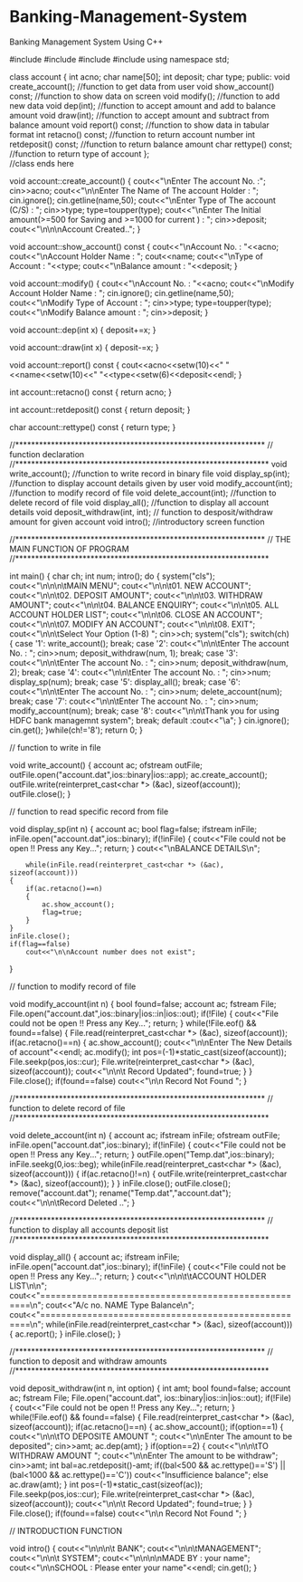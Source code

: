 # Banking-Management-System
Banking Management System Using C++




#include<iostream>
#include<fstream>
#include<cctype>
#include<iomanip>
using namespace std;


class account
{
	int acno;
	char name[50];
	int deposit;
	char type;
public:
	void create_account();	//function to get data from user
	void show_account() const;	//function to show data on screen
	void modify();	//function to add new data
	void dep(int);	//function to accept amount and add to balance amount
	void draw(int);	//function to accept amount and subtract from balance amount
	void report() const;	//function to show data in tabular format
	int retacno() const;	//function to return account number
	int retdeposit() const;	//function to return balance amount
	char rettype() const;	//function to return type of account
};        
 //class ends here

void account::create_account()
{
	cout<<"\nEnter The account No. :";
	cin>>acno;
	cout<<"\n\nEnter The Name of The account Holder : ";
	cin.ignore();
	cin.getline(name,50);
	cout<<"\nEnter Type of The account (C/S) : ";
	cin>>type;
	type=toupper(type);
	cout<<"\nEnter The Initial amount(>=500 for Saving and >=1000 for current ) : ";
	cin>>deposit;
	cout<<"\n\n\nAccount Created..";
}

void account::show_account() const
{
	cout<<"\nAccount No. : "<<acno;
	cout<<"\nAccount Holder Name : ";
	cout<<name;
	cout<<"\nType of Account : "<<type;
	cout<<"\nBalance amount : "<<deposit;
}


void account::modify()
{
	cout<<"\nAccount No. : "<<acno;
	cout<<"\nModify Account Holder Name : ";
	cin.ignore();
	cin.getline(name,50);
	cout<<"\nModify Type of Account : ";
	cin>>type;
	type=toupper(type);
	cout<<"\nModify Balance amount : ";
	cin>>deposit;
}

	
void account::dep(int x)
{
	deposit+=x;
}
	
void account::draw(int x)
{
	deposit-=x;
}
	
void account::report() const
{
	cout<<acno<<setw(10)<<" "<<name<<setw(10)<<" "<<type<<setw(6)<<deposit<<endl;
}

	
int account::retacno() const
{
	return acno;
}

int account::retdeposit() const
{
	return deposit;
}

char account::rettype() const
{
	return type;
}


//***************************************************************
//    	function declaration
//****************************************************************
void write_account();	//function to write record in binary file
void display_sp(int);	//function to display account details given by user
void modify_account(int);	//function to modify record of file
void delete_account(int);	//function to delete record of file
void display_all();		//function to display all account details
void deposit_withdraw(int, int); // function to desposit/withdraw amount for given account
void intro();	//introductory screen function

//***************************************************************
//    	THE MAIN FUNCTION OF PROGRAM
//****************************************************************


int main()
{
	char ch;
	int num;
	intro();
	do
	{
		system("cls");
		cout<<"\n\n\n\tMAIN MENU";
		cout<<"\n\n\t01. NEW ACCOUNT";
		cout<<"\n\n\t02. DEPOSIT AMOUNT";
		cout<<"\n\n\t03. WITHDRAW AMOUNT";
		cout<<"\n\n\t04. BALANCE ENQUIRY";
		cout<<"\n\n\t05. ALL ACCOUNT HOLDER LIST";
		cout<<"\n\n\t06. CLOSE AN ACCOUNT";
		cout<<"\n\n\t07. MODIFY AN ACCOUNT";
		cout<<"\n\n\t08. EXIT";
		cout<<"\n\n\tSelect Your Option (1-8) ";
		cin>>ch;
		system("cls");
		switch(ch)
		{
		case '1':
			write_account();
			break;
		case '2':
			cout<<"\n\n\tEnter The account No. : "; cin>>num;
			deposit_withdraw(num, 1);
			break;
		case '3':
			cout<<"\n\n\tEnter The account No. : "; cin>>num;
			deposit_withdraw(num, 2);
			break;
		case '4': 
			cout<<"\n\n\tEnter The account No. : "; cin>>num;
			display_sp(num);
			break;
		case '5':
			display_all();
			break;
		case '6':
			cout<<"\n\n\tEnter The account No. : "; cin>>num;
			delete_account(num);
			break;
		 case '7':
			cout<<"\n\n\tEnter The account No. : "; cin>>num;
			modify_account(num);
			break;
		 case '8':
			cout<<"\n\n\tThank you for using HDFC bank managemnt system";
			break;
		 default :cout<<"\a";
		}
		cin.ignore();
		cin.get();
	}while(ch!='8');
	return 0;
}


//    	function to write in file 

void write_account()
{
	account ac;
	ofstream outFile;
	outFile.open("account.dat",ios::binary|ios::app);
	ac.create_account();
	outFile.write(reinterpret_cast<char *> (&ac), sizeof(account));
	outFile.close();
}


//    	function to read specific record from file


void display_sp(int n)
{
	account ac;
	bool flag=false;
	ifstream inFile;
	inFile.open("account.dat",ios::binary);
	if(!inFile)
	{
		cout<<"File could not be open !! Press any Key...";
		return;
	}
	cout<<"\nBALANCE DETAILS\n";

    	while(inFile.read(reinterpret_cast<char *> (&ac), sizeof(account)))
	{
		if(ac.retacno()==n)
		{
			ac.show_account();
			flag=true;
		}
	}
	inFile.close();
	if(flag==false)
		cout<<"\n\nAccount number does not exist";
}



//    	function to modify record of file


void modify_account(int n)
{
	bool found=false;
	account ac;
	fstream File;
	File.open("account.dat",ios::binary|ios::in|ios::out);
	if(!File)
	{
		cout<<"File could not be open !! Press any Key...";
		return;
	}
	while(!File.eof() && found==false)
	{
		File.read(reinterpret_cast<char *> (&ac), sizeof(account));
		if(ac.retacno()==n)
		{
			ac.show_account();
			cout<<"\n\nEnter The New Details of account"<<endl;
			ac.modify();
			int pos=(-1)*static_cast<int>(sizeof(account));
			File.seekp(pos,ios::cur);
			File.write(reinterpret_cast<char *> (&ac), sizeof(account));
			cout<<"\n\n\t Record Updated";
			found=true;
		  }
	}
	File.close();
	if(found==false)
		cout<<"\n\n Record Not Found ";
}

//***************************************************************
//    	function to delete record of file
//****************************************************************


void delete_account(int n)
{
	account ac;
	ifstream inFile;
	ofstream outFile;
	inFile.open("account.dat",ios::binary);
	if(!inFile)
	{
		cout<<"File could not be open !! Press any Key...";
		return;
	}
	outFile.open("Temp.dat",ios::binary);
	inFile.seekg(0,ios::beg);
	while(inFile.read(reinterpret_cast<char *> (&ac), sizeof(account)))
	{
		if(ac.retacno()!=n)
		{
			outFile.write(reinterpret_cast<char *> (&ac), sizeof(account));
		}
	}
	inFile.close();
	outFile.close();
	remove("account.dat");
	rename("Temp.dat","account.dat");
	cout<<"\n\n\tRecord Deleted ..";
}

//***************************************************************
//    	function to display all accounts deposit list
//****************************************************************

void display_all()
{
	account ac;
	ifstream inFile;
	inFile.open("account.dat",ios::binary);
	if(!inFile)
	{
		cout<<"File could not be open !! Press any Key...";
		return;
	}
	cout<<"\n\n\t\tACCOUNT HOLDER LIST\n\n";
	cout<<"====================================================\n";
	cout<<"A/c no.      NAME           Type  Balance\n";
	cout<<"====================================================\n";
	while(inFile.read(reinterpret_cast<char *> (&ac), sizeof(account)))
	{
		ac.report();
	}
	inFile.close();
}

//***************************************************************
//    	function to deposit and withdraw amounts
//****************************************************************

void deposit_withdraw(int n, int option)
{
	int amt;
	bool found=false;
	account ac;
	fstream File;
	File.open("account.dat", ios::binary|ios::in|ios::out);
	if(!File)
	{
		cout<<"File could not be open !! Press any Key...";
		return;
	}
	while(!File.eof() && found==false)
	{
		File.read(reinterpret_cast<char *> (&ac), sizeof(account));
		if(ac.retacno()==n)
		{
			ac.show_account();
			if(option==1)
			{
				cout<<"\n\n\tTO DEPOSITE AMOUNT ";
				cout<<"\n\nEnter The amount to be deposited";
				cin>>amt;
				ac.dep(amt);
			}
			if(option==2)
			{
				cout<<"\n\n\tTO WITHDRAW AMOUNT ";
				cout<<"\n\nEnter The amount to be withdraw";
				cin>>amt;
				int bal=ac.retdeposit()-amt;
				if((bal<500 && ac.rettype()=='S') || (bal<1000 && ac.rettype()=='C'))
					cout<<"Insufficience balance";
				else
					ac.draw(amt);
			}
			int pos=(-1)*static_cast<int>(sizeof(ac));
			File.seekp(pos,ios::cur);
			File.write(reinterpret_cast<char *> (&ac), sizeof(account));
			cout<<"\n\n\t Record Updated";
			found=true;
	       }
         }
	File.close();
	if(found==false)
		cout<<"\n\n Record Not Found ";
}


//    	INTRODUCTION FUNCTION



void intro()
{
	cout<<"\n\n\n\t  BANK";
	cout<<"\n\n\tMANAGEMENT";
	cout<<"\n\n\t  SYSTEM";
	cout<<"\n\n\n\nMADE BY : your name";
	cout<<"\n\nSCHOOL : Please enter your name"<<endl;
	cin.get();
}
